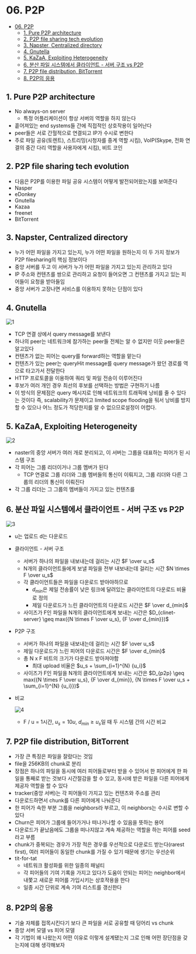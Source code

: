 # 06. P2P

<!--ts-->

- [06. P2P](#06-p2p)
  - [1. Pure P2P architecture](#1-pure-p2p-architecture)
  - [2. P2P file sharing tech evolution](#2-p2p-file-sharing-tech-evolution)
  - [3. Napster, Centralized directory](#3-napster-centralized-directory)
  - [4. Gnutella](#4-gnutella)
  - [5. KaZaA, Exploiting Heterogeneity](#5-kazaa-exploiting-heterogeneity)
  - [6. 분산 파일 시스템에서 클라이언트 - 서버 구조 vs P2P](#6-분산-파일-시스템에서-클라이언트---서버-구조-vs-p2p)
  - [7. P2P file distribution, BitTorrent](#7-p2p-file-distribution-bittorrent)
  - [8. P2P의 응용](#8-p2p의-응용)

<!-- Created by https://github.com/ekalinin/github-markdown-toc -->
<!-- Added by: sungminyou, at: 2022년 7월 11일 월요일 06시 03분 03초 KST -->

<!--te-->

## 1. Pure P2P architecture

- No always-on server
  - 특정 어플리케이션이 항상 서버의 역할을 하지 않는다
- 흩어져있는 end systems들 간에 직접적인 상호작용이 일어난다
- peer들은 서로 간헐적으로 연결되고 IP가 수시로 변한다
- 주로 파일 공유(토렌트), 스트리밍(시청자를 중계 역할 시킴), VoIP(Skype, 전화 연결의 중간 다리 역할을 사용자에게 시킴), 비트 코인

## 2. P2P file sharing tech evolution

- 다음은 P2P를 이용한 파일 공유 시스템이 어떻게 발전되어왔는지를 보여준다
- Nasper
- eDonkey
- Gnutella
- Kazaa
- freenet
- BitTorrent

## 3. Napster, Centralized directory

- 누가 어떤 파일을 가지고 있는지, 누가 어떤 파일을 원하는지 이 두 가지 정보가 P2P filesharing의 핵심 정보이다
- 중앙 서버를 두고 이 서버가 누가 어떤 파일을 가지고 있는지 관리하고 있다
- IP 주소와 컨텐츠를 쌍으로 관리하고 요청이 들어오면 그 컨텐츠를 가지고 있는 피어들이 요청을 받아들임
- 중앙 서버가 고장나면 서비스를 이용하지 못하는 단점이 있다

## 4. Gnutella

![1](https://user-images.githubusercontent.com/48282185/178162056-71740499-f1d7-4c0a-a41c-7270a33a62c9.png)

- TCP 연결 상에서 query message를 보낸다
- 하나의 peer는 네트워크에 참가하는 peer들 전체는 알 수 없지만 이웃 peer들은 알고있다
- 컨텐츠가 없는 피어는 query를 forward하는 역할을 맡는다
- 컨텐츠가 있는 peer는 queryHit message를 query message가 왔던 경로를 역으로 타고가서 전달한다
- HTTP 프로토콜을 이용하여 쿼리 및 파일 전송이 이루어진다
- 후보가 여러 개인 경우 최선의 후보를 선택하는 방법은 구현하기 나름
- 이 방식의 문제점은 query 메시지로 인해 네트워크의 트래픽에 낭비를 줄 수 있다는 것이다 즉, scalability가 문제이고 limited scope flooding을 둬서 낭비를 방지할 수 있으나 어느 정도가 적당한지를 알 수 없으므로설정이 어렵다.

## 5. KaZaA, Exploiting Heterogeneity

![2](https://user-images.githubusercontent.com/48282185/178162054-bd286294-7897-4f13-b75c-1937c2f22ce9.png)

- naster의 중앙 서버가 여러 개로 분리되고, 이 서버는 그룹을 대표하는 피어가 된 시스템 구조
- 각 피어는 그룹 리더이거나 그룹 멤버가 된다
  - TCP 연결로 그룹 리더와 그룹 멤버들의 통신이 이뤄지고, 그룹 리더와 다른 그룹의 리더의 통신이 이뤄진다
- 각 그룹 리더는 그 그룹의 멤버들이 가지고 있는 컨텐츠를

## 6. 분산 파일 시스템에서 클라이언트 - 서버 구조 vs P2P

![3](https://user-images.githubusercontent.com/48282185/178162053-2d752ef8-8ff1-4f4b-ae73-3fbf0e748bf3.png)

- u는 업로드 d는 다운로드
- 클라이언트 - 서버 구조
  - 서버가 하나의 파일을 내보내는데 걸리는 시간 $F \over u_s$
  - N개의 클라이언트들에게 보낼 파일을 전부 내보내는데 걸리는 시간 $N \times F \over u_s$
  - 각 클라이언트들은 파일을 다운로드 받아야하므로
    - $d_{min}$은 제일 전송률이 낮은 링크에 달려있는 클라이언트의 다운로드 비율로 정의
    - 제일 다운로드가 느린 클라이언트의 다운로드 시간은 $F \over d_{min}$
  - 사이즈가 F인 파일을 N개의 클라이언트에게 보내는 시간은 $D_{clinet-server} \geq max({N \times F \over u_s}, {F \over d_{min}})$
- P2P 구조
  - 서버가 하나의 파일을 내보내는데 걸리는 시간 $F \over u_s$
  - 제일 다운로드가 느린 피어의 다운로드 시간은 $F \over d_{min}$
  - 총 N x F 비트의 크기가 다운로드 받아져야함
    - 최대 upload 비율은 $u_s + \sum_{i=1}^{N} {u_i}$
  - 사이즈가 F인 파일을 N개의 클라이언트에게 보내는 시간은 $D_{p2p} \geq max({N \times F \over u_s}, {F \over d_{min}}, {N \times F \over u_s + \sum_{i=1}^{N} {u_i}})$
- 비교

  ![4](https://user-images.githubusercontent.com/48282185/178162050-db255d6b-cc83-4ae1-86af-6fa2845c8d96.png)

  - F / u = 1시간, $u_s = 10u$, $d_{min} \geq u_s$일 때 두 시스템 간의 시간 비교

## 7. P2P file distribution, BitTorrent

- 가장 큰 특징은 파일을 잘랐다는 것임
- file을 256KB의 chunk로 분리
- 장점은 하나의 파일을 동시에 여러 피어들로부터 받을 수 있어서 한 피어에게 한 파일을 통째로 받는 것보다 시간절감을 할 수 있고, 동시에 받은 파일을 다른 피어에게 제공자 역할을 할 수 있다
- tracker(중앙 서버)는 각 피어들이 가지고 있는 컨텐츠와 주소를 관리
- 다운로드하면서 chunk를 다른 피어에게 나눠준다
- 한 피어가 속한 부분 그룹을 neighbors라 부르고, 이 neighbors는 수시로 변할 수 있다
- Churn은 피어가 그룹에 들어가거나 떠나거나할 수 있음을 뜻하는 용어
- 다운로드가 끝났음에도 그룹을 떠나지않고 계속 제공하는 역할을 하는 피어를 seed라고 부름
- chunk가 중복되는 경우가 가장 적은 경우를 우선적으로 다운로드 받는다(rarest first), 여러 피어들이 동일한 chunk를 가질 수 있기 때문에 생기는 우선순위
- tit-for-tat
  - 네트워크 활성화를 위한 일종의 패널티
  - 각 피어들의 기여 기록을 가지고 있다가 도움이 안되는 피어는 neighbor에서 내쫓고 새로운 피어를 가입시키는 상호작용을 한다
  - 일종 시간 단위로 계속 기여 리스트를 갱신한다

## 8. P2P의 응용

- 기술 자체를 접목시킨다기 보다 큰 파일을 서로 공유할 때 덩어리 vs chunk
- 중앙 서버 모델 vs 피어 모델
- 각 기법이 왜 나왔는지 어떤 이유로 이렇게 설계됐는지 그로 인해 어떤 장단점을 갖는지에 대해 생각해보자
